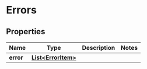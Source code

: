 
# Errors

## Properties
Name | Type | Description | Notes
------------ | ------------- | ------------- | -------------
**error** | [**List&lt;ErrorItem&gt;**](ErrorItem.md) |  | 



